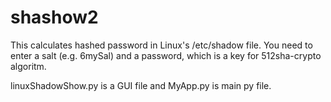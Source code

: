 # shashow2

This calculates hashed password in Linux's /etc/shadow file. 
You need to enter a salt (e.g. $6$mySal) and a password, 
which is a key for 512sha-crypto algoritm.

linuxShadowShow.py is a GUI file and MyApp.py is main py file. 
